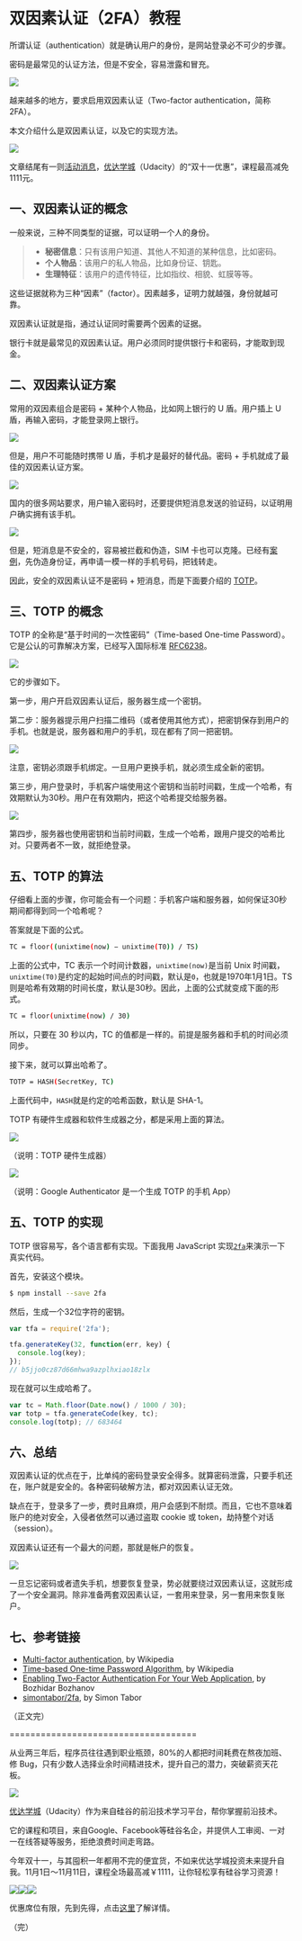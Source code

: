 # 双因素认证（2FA）教程

所谓认证（authentication）就是确认用户的身份，是网站登录必不可少的步骤。

密码是最常见的认证方法，但是不安全，容易泄露和冒充。

![](http://www.ruanyifeng.com/blogimg/asset/2017/bg2017110101.jpg)

越来越多的地方，要求启用双因素认证（Two-factor authentication，简称 2FA）。

本文介绍什么是双因素认证，以及它的实现方法。

![](http://www.ruanyifeng.com/blogimg/asset/2017/bg2017110102.png)

文章结尾有一则[活动消息](#support)，[优达学城](http://cn.udacity.com/1111/?utm_source=ruanyf&utm_medium=banner&utm_campaign=1111_2017)（Udacity）的“双十一优惠”，课程最高减免1111元。

##  一、双因素认证的概念

一般来说，三种不同类型的证据，可以证明一个人的身份。

> - **秘密信息**：只有该用户知道、其他人不知道的某种信息，比如密码。
> - **个人物品**：该用户的私人物品，比如身份证、钥匙。 
> - **生理特征**：该用户的遗传特征，比如指纹、相貌、虹膜等等。

这些证据就称为三种“因素”（factor）。因素越多，证明力就越强，身份就越可靠。

双因素认证就是指，通过认证同时需要两个因素的证据。

银行卡就是最常见的双因素认证。用户必须同时提供银行卡和密码，才能取到现金。

## 二、双因素认证方案

常用的双因素组合是密码 + 某种个人物品，比如网上银行的 U 盾。用户插上 U 盾，再输入密码，才能登录网上银行。

![](http://www.ruanyifeng.com/blogimg/asset/2017/bg2017110103.jpg)

但是，用户不可能随时携带 U 盾，手机才是最好的替代品。密码 + 手机就成了最佳的双因素认证方案。

![](http://www.ruanyifeng.com/blogimg/asset/2017/bg2017110104.jpg)

国内的很多网站要求，用户输入密码时，还要提供短消息发送的验证码，以证明用户确实拥有该手机。

![](http://www.ruanyifeng.com/blogimg/asset/2017/bg2017110105.png)

但是，短消息是不安全的，容易被拦截和伪造，SIM 卡也可以克隆。已经有[案例](http://media.people.com.cn/n/2014/0227/c40606-24477072.html)，先伪造身份证，再申请一模一样的手机号码，把钱转走。

因此，安全的双因素认证不是密码 + 短消息，而是下面要介绍的 [TOTP](https://en.wikipedia.org/wiki/Time-based_One-time_Password_Algorithm)。

## 三、TOTP 的概念

TOTP 的全称是“基于时间的一次性密码”（Time-based One-time Password）。它是公认的可靠解决方案，已经写入国际标准 [RFC6238](https://tools.ietf.org/html/rfc6238)。

![](http://www.ruanyifeng.com/blogimg/asset/2017/bg2017110106.jpg)

它的步骤如下。

第一步，用户开启双因素认证后，服务器生成一个密钥。

第二步：服务器提示用户扫描二维码（或者使用其他方式），把密钥保存到用户的手机。也就是说，服务器和用户的手机，现在都有了同一把密钥。

![](http://www.ruanyifeng.com/blogimg/asset/2017/bg2017110107.png)

注意，密钥必须跟手机绑定。一旦用户更换手机，就必须生成全新的密钥。

第三步，用户登录时，手机客户端使用这个密钥和当前时间戳，生成一个哈希，有效期默认为30秒。用户在有效期内，把这个哈希提交给服务器。

![](http://www.ruanyifeng.com/blogimg/asset/2017/bg2017110108.jpg)

第四步，服务器也使用密钥和当前时间戳，生成一个哈希，跟用户提交的哈希比对。只要两者不一致，就拒绝登录。

## 五、TOTP 的算法

仔细看上面的步骤，你可能会有一个问题：手机客户端和服务器，如何保证30秒期间都得到同一个哈希呢？

答案就是下面的公式。

```bash
TC = floor((unixtime(now) − unixtime(T0)) / TS)
```

上面的公式中，TC 表示一个时间计数器，`unixtime(now)`是当前 Unix 时间戳，`unixtime(T0)`是约定的起始时间点的时间戳，默认是`0`，也就是1970年1月1日。TS 则是哈希有效期的时间长度，默认是30秒。因此，上面的公式就变成下面的形式。

```bash
TC = floor(unixtime(now) / 30)
```

所以，只要在 30 秒以内，TC 的值都是一样的。前提是服务器和手机的时间必须同步。

接下来，就可以算出哈希了。

```bash
TOTP = HASH(SecretKey, TC)
```

上面代码中，`HASH`就是约定的哈希函数，默认是 SHA-1。

TOTP 有硬件生成器和软件生成器之分，都是采用上面的算法。

![](http://www.ruanyifeng.com/blogimg/asset/2017/bg2017110109.jpg)

（说明：TOTP 硬件生成器）

![](http://www.ruanyifeng.com/blogimg/asset/2017/bg2017110109.png)

（说明：Google Authenticator 是一个生成 TOTP 的手机 App）

## 五、TOTP 的实现

TOTP 很容易写，各个语言都有实现。下面我用 JavaScript 实现[`2fa`](https://github.com/simontabor/2fa)来演示一下真实代码。

首先，安装这个模块。

```bash
$ npm install --save 2fa
```

然后，生成一个32位字符的密钥。

```javascript
var tfa = require('2fa');

tfa.generateKey(32, function(err, key) {
  console.log(key);
});
// b5jjo0cz87d66mhwa9azplhxiao18zlx
```

现在就可以生成哈希了。

```javascript
var tc = Math.floor(Date.now() / 1000 / 30);
var totp = tfa.generateCode(key, tc);
console.log(totp); // 683464
```

## 六、总结

双因素认证的优点在于，比单纯的密码登录安全得多。就算密码泄露，只要手机还在，账户就是安全的。各种密码破解方法，都对双因素认证无效。

缺点在于，登录多了一步，费时且麻烦，用户会感到不耐烦。而且，它也不意味着账户的绝对安全，入侵者依然可以通过盗取 cookie 或 token，劫持整个对话（session）。

双因素认证还有一个最大的问题，那就是帐户的恢复。

![](http://www.ruanyifeng.com/blogimg/asset/2017/bg2017110111.jpg)

一旦忘记密码或者遗失手机，想要恢复登录，势必就要绕过双因素认证，这就形成了一个安全漏洞。除非准备两套双因素认证，一套用来登录，另一套用来恢复账户。

## 七、参考链接

- [Multi-factor authentication](https://en.wikipedia.org/wiki/Multi-factor_authentication), by Wikipedia
- [Time-based One-time Password Algorithm](https://en.wikipedia.org/wiki/Time-based_One-time_Password_Algorithm), by Wikipedia
- [Enabling Two-Factor Authentication For Your Web Application](https://techblog.bozho.net/enabling-two-factor-authentication-web-application/), by Bozhidar Bozhanov
- [simontabor/2fa](https://github.com/simontabor/2fa), by Simon Tabor

（正文完）

====================================

<a id="support"></a>   

从业两三年后，程序员往往遇到职业瓶颈，80%的人都把时间耗费在熬夜加班、修 Bug，只有少数人选择业余时间精进技术，提升自己的潜力，突破薪资天花板。

[![](http://www.ruanyifeng.com/blogimg/asset/2017/bg2017110121.jpg)](http://cn.udacity.com/1111/?utm_source=ruanyf&utm_medium=banner&utm_campaign=1111_2017)

[优达学城](http://cn.udacity.com/1111/?utm_source=ruanyf&utm_medium=banner&utm_campaign=1111_2017)（Udacity）作为来自硅谷的前沿技术学习平台，帮你掌握前沿技术。

它的课程和项目，来自Google、Facebook等硅谷名企，并提供人工审阅、一对一在线答疑等服务，拒绝浪费时间走弯路。

今年双十一，与其囤积一年都用不完的便宜货，不如来优达学城投资未来提升自我。11月1日～11月11日，课程全场最高减￥1111，让你轻松享有硅谷学习资源！

[![](http://www.ruanyifeng.com/blogimg/asset/2017/bg2017110123.jpg)](https://cn.udacity.com/fend/?utm_source=ruanyf&utm_medium=banner&utm_campaign=1111_2017)[![](http://www.ruanyifeng.com/blogimg/asset/2017/bg2017110122.jpg)](https://cn.udacity.com/course/react-nanodegree--nd019-cn/?utm_source=ruanyf&utm_medium=banner&utm_campaign=1111_2017)[![](http://www.ruanyifeng.com/blogimg/asset/2017/bg2017110124.jpg)](https://cn.udacity.com/course/full-stack-web-developer-nanodegree--nd004-cn/?utm_source=ruanyf&utm_medium=banner&utm_campaign=1111_2017)

优惠席位有限，先到先得，点击[这里](http://cn.udacity.com/1111/?utm_source=ruanyf&utm_medium=banner&utm_campaign=1111_2017)了解详情。

（完）

